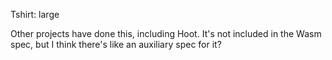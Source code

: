 Tshirt: large

Other projects have done this, including Hoot.
It's not included in the Wasm spec, but I think there's like an auxiliary spec for it?